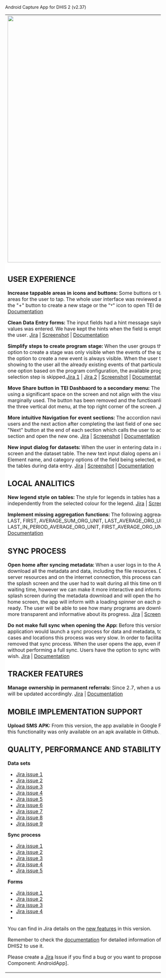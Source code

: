 Android Capture App for DHIS 2 (v2.37) 
<table>
<tr> 
<td> 
<img src="https://s3-eu-west-1.amazonaws.com/content.dhis2.org/dhis2-android/android-chrome-384x384.png" width="800"> 
</td> 
<td>
The new <strong>DHIS2 Android App</strong> allows offline data capture across all DHIS2 data models. Data and metadata are automatically synchronized whenever there is internet access, always keeping the most relevant data for the logged user in the device.
The app is compatible and we support <strong>2.39</strong>, <strong>2.38</strong>, <strong>2.37</strong>.  And has no breaking changes with <strong>2.36</strong>, <strong>2.35</strong>, <strong>2.34</strong> and <strong>2.33</strong>.
</td>
</tr> 
<tr> 
<td colspan="2" bgcolor="white">

## USER EXPERIENCE

**Increase tappable areas in icons and buttons:** Some buttons or tappable labels of the Android App had small sensitive areas for the user to tap. The whole user interface was reviewed and the tappable areas has been increased. For example the "+" button to create a new stage or the "˅" icon to open TEI details or expand a section.
[Jira](https://dhis2.atlassian.net/browse/ANDROAPP-4728) | [Screenshot](https://s3.eu-west-1.amazonaws.com/content.dhis2.org/dhis2-android/release+notes+2.7/Release+feature+cards/Android-2-7-Increase-tappable-areas-card.png) | [Documentation]()

**Clean Data Entry forms:** The input fields had a hint message saying "Insert value here" which remained there after the values was entered. We have kept the hints when the field is empty, but they dissapear now once the value is entered by the user. [Jira](https://dhis2.atlassian.net/browse/ANDROAPP-3999) | [Screenshot](https://s3.eu-west-1.amazonaws.com/content.dhis2.org/dhis2-android/release+notes+2.7/Release+feature+cards/Android-2-7-Remove-hints-from-fields-card.png) | [Documentation]()

**Simplify steps to create program stage:** When the user groups the events per program stage in a tracker program, the option to create a stage was only visible when the events of the specific program stage where expanded. In this version, the option to create a new event is always visible. When the user taps on the button, that program stage will unfold showing to the user all the already existing events of that particular program stage. In addition to this, when there is only one option based on the program configuration, the available program stage is selected automatically and program stage selection step is skipped.[Jira 1](https://dhis2.atlassian.net/browse/ANDROAPP-4729) | [Jira 2](https://dhis2.atlassian.net/browse/ANDROAPP-3999) | [Screenshot](https://s3.eu-west-1.amazonaws.com/content.dhis2.org/dhis2-android/release+notes+2.7/Release+feature+cards/Android-2-7-Add-event-button-always-visible-card.png) | [Documentation]()

**Move Share button in TEI Dashbaord to a secondary menu:** The TEI Dashboard had a black "Share" button which was using a significant space on the screen and not align with the visual design of the app while the function is very marginally used. The button has been removed and the functioanlity to share a TEI through QR code has been located on the three vertical dot menu, at the top right corner of the screen. [Jira](https://dhis2.atlassian.net/browse/ANDROAPP-4653) | [Screenshot](https://s3.eu-west-1.amazonaws.com/content.dhis2.org/dhis2-android/release+notes+2.7/Release+feature+cards/Android-2-7-Remove-share-button-from-TEI-dashboard-card.png) | [Documentation]()

**More intuitive Navigation for event sections:** The accordion navigation of form sections was confusing for some some users and the next action after completing the last field of one section was not intuitive. This version of the App includes a "Next" button at the end of each section which calls the user to action. The funtion of the button is to close the current section and open the new one. [Jira]() | [Screenshot](https://s3.eu-west-1.amazonaws.com/content.dhis2.org/dhis2-android/release+notes+2.7/Release+feature+cards/Android-2-7-Next-button-at-the-end-of-each-section-card.png) | [Documentation]()

**New input dialog for datasets:** When the user in entering data in a dataset, the keyboard opens overlaping most of the screen and the dataset table. The new text input dialog opens an input field above the keyboard which shows the Data Element name, and category options of the field being selected, ensuring the user does not lose context when navigating the tables during data entry. [Jira](https://dhis2.atlassian.net/browse/ANDROAPP-4827) | [Screenshot](https://s3.eu-west-1.amazonaws.com/content.dhis2.org/dhis2-android/release+notes+2.7/Release+feature+cards/Android-2-7-Cell-editor-card.png) | [Documentation]()

## LOCAL ANALITICS

**New legend style on tables:** The style for legends in tables has a new design which ensures good contrast and visibility independently from the selected colour for the legend. [Jira](https://dhis2.atlassian.net/browse/ANDROAPP-4649) | [Screenshot](https://s3.eu-west-1.amazonaws.com/content.dhis2.org/dhis2-android/release+notes+2.7/Release+feature+cards/Android-2-7-Updated-table-legends-style-card.png) | [Documentation]()

**Implement missing aggregation functions:** The following aggreagation functions are supported now in local analytics: LAST, FIRST, AVERAGE_SUM_ORG_UNIT, LAST_AVERAGE_ORG_UNIT, LAST_IN_PERIOD, LAST_IN_PERIOD_AVERAGE_ORG_UNIT, FIRST_AVERAGE_ORG_UNIT [Jira]([Implement missing aggregation functions](https://dhis2.atlassian.net/browse/ANDROAPP-4883)) | [Documentation]()

## SYNC PROCESS
**Open home after syncing metadata:** When a user logs in to the Android App for the first time, the App needs to download all the metadata and data, including the  file resources. Depending on the server and user configuration, on the server resources and on the internet connection, this process can be very long. Until this version, all these happened on the splash screen and the user had to wait during all this time on the same screen. We cannot change that process or waiting time, however we can make it more interactive and informative. In this new  version the app will remain in the splash screen during the metadata download and will open the home screen once the metadata is in the device. In the home screen, the app will inform with a loading spinner on each program when the data is downloading and when is ready. The user will be able to see how many programs are downloading data, or completed, making the waiting process more transparent and informative about its progress. [Jira](https://dhis2.atlassian.net/browse/ANDROAPP-4765) | [Screenshot](https://s3.eu-west-1.amazonaws.com/content.dhis2.org/dhis2-android/release+notes+2.7/Release+feature+cards/Android-2-7-Visual-data-sync-card.png) | [Documentation]()

**Do not make full sync when opening the App:** Before this version, everytime a user opened the DHIS2 Capture App, the application would launch a sync process for data and metadata, to ensure the app was in sync with the server. In most cases and locations this process was very slow. In order to facilitate the work in the most difficult cases, we have removed that sync process. When the user opens the app, even if s/he logs out and logs in again, the app will open without performing a full sync. Users have the option to sync with the server through the Refresh button any time they wish. [Jira](https://dhis2.atlassian.net/browse/ANDROAPP-4766) | [Documentation]()

## TRACKER FEATURES

**Manage ownership in permanent referrals:** Since 2.7, when a user makes a permanent referral of a TEI, the ownership will be updated accordingly.  [Jira](https://dhis2.atlassian.net/browse/ANDROAPP-4199) | [Documentation]()


## MOBILE IMPLEMENTATION SUPPORT

**Upload SMS APK:** From this version, the app available in Google Play includes the SMS functionality. In previous versions, this functionality was only available on an apk available in Github. [Jira](https://dhis2.atlassian.net/browse/ANDROAPP-3888) | [Documentation]()


## QUALITY, PERFORMANCE AND STABILITY
**Data sets**
- [Jira issue 1](https://dhis2.atlassian.net/browse/ANDROAPP-4811)
- [Jira issue 2](https://dhis2.atlassian.net/browse/ANDROAPP-4744)
- [Jira issue 3](https://dhis2.atlassian.net/browse/ANDROAPP-4754)
- [Jira issue 4](https://dhis2.atlassian.net/browse/ANDROAPP-4793)
- [Jira issue 5](https://dhis2.atlassian.net/browse/ANDROAPP-4828)
- [Jira issue 6](https://dhis2.atlassian.net/browse/ANDROAPP-4830)
- [Jira issue 7](https://dhis2.atlassian.net/browse/ANDROAPP-4855)
- [Jira issue 8](https://dhis2.atlassian.net/browse/ANDROAPP-4857)
- [Jira issue 9](https://dhis2.atlassian.net/browse/ANDROAPP-4942)

**Sync process**
- [Jira issue 1](https://dhis2.atlassian.net/browse/ANDROAPP-4892)
- [Jira issue 2](https://dhis2.atlassian.net/browse/ANDROAPP-4434)
- [Jira issue 3](https://dhis2.atlassian.net/browse/ANDROAPP-4767)
- [Jira issue 4](https://dhis2.atlassian.net/browse/ANDROAPP-4778)
- [Jira issue 5](https://dhis2.atlassian.net/browse/ANDROAPP-4800)

**Forms**
- [Jira issue 1](https://dhis2.atlassian.net/browse/ANDROAPP-4844)
- [Jira issue 2](https://dhis2.atlassian.net/browse/ANDROAPP-4845)
- [Jira issue 3](https://dhis2.atlassian.net/browse/ANDROAPP-4846)
- [Jira issue 4](https://dhis2.atlassian.net/browse/ANDROAPP-4847)
- 
You can find in Jira details on the [new features](https://dhis2.atlassian.net/issues/?filter=10296) in this version.

Remember to check the [documentation](https://www.dhis2.org/android-documentation) for detailed information of the features included in the App and how to configure DHIS2 to use it.

Please create a [Jira](https://dhis2.atlassian.net) Issue if you find a bug or you want to propose a new functionality. \[Project: Android App for DHIS2 | Component: AndroidApp].
</td>
</tr>
</table>